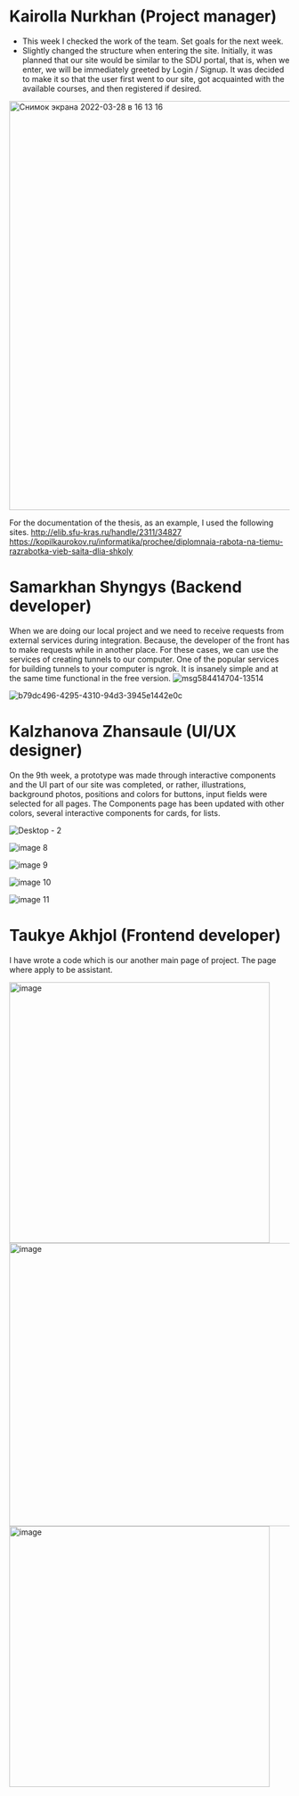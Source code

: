 # Kairolla Nurkhan (Project manager)
* This week I checked the work of the team. Set goals for the next week.
* Slightly changed the structure when entering the site. Initially, it was planned that our site would be similar to the SDU portal, that is, when we enter, we will be immediately greeted by Login / Signup. It was decided to make it so that the user first went to our site, got acquainted with the available courses, and then registered if desired.

<img width="734" alt="Снимок экрана 2022-03-28 в 16 13 16" src="https://user-images.githubusercontent.com/49468283/160376939-84d8a3d1-899d-4f33-8b82-a1b3e5bcedcb.png">

For the documentation of the thesis, as an example, I used the following sites.
http://elib.sfu-kras.ru/handle/2311/34827
https://kopilkaurokov.ru/informatika/prochee/diplomnaia-rabota-na-tiemu-razrabotka-vieb-saita-dlia-shkoly

# Samarkhan Shyngys (Backend developer)
When we are doing our local project and we need to receive requests from external services during integration.
Because, the developer of the front has to make requests while in another place.
For these cases, we can use the services of creating tunnels to our computer. One of the popular services for building tunnels to your computer is ngrok. It is insanely simple and at the same time functional in the free version.
![msg584414704-13514](https://user-images.githubusercontent.com/49468283/160339067-43def456-935c-443c-b39a-9399596d72b3.jpg)

![b79dc496-4295-4310-94d3-3945e1442e0c](https://user-images.githubusercontent.com/49468283/160339105-fb6ff998-c1a1-46a6-9eac-809a84af8bd9.jpeg)

# Kalzhanova Zhansaule (UI/UX designer)
On the 9th week, a prototype was made through interactive components and the UI part of our site was completed, or rather, illustrations, background photos, positions and colors for buttons, input fields were selected for all pages. The Components page has been updated with other colors, several interactive components for cards, for lists.

![Desktop - 2](https://user-images.githubusercontent.com/49468283/160377086-0294dd11-39cd-4c5c-8520-b96ffe13c018.jpg)

![image 8](https://user-images.githubusercontent.com/49468283/160377274-e18fda3e-57c0-448e-baa3-7e3449cf1ed7.png)

![image 9](https://user-images.githubusercontent.com/49468283/160377301-228b2e09-cfb4-4abd-bed5-903807e32999.png)

![image 10](https://user-images.githubusercontent.com/49468283/160377333-0ef72212-012d-4f75-9221-a360d08076dd.png)

![image 11](https://user-images.githubusercontent.com/49468283/160377382-f92dd8df-c355-4578-b065-0dc82bcfd2c6.png)

# Taukye Akhjol (Frontend developer)
I have wrote a code which is our another main page of project. The page where apply to be assistant. 

<img width="468" alt="image" src="https://user-images.githubusercontent.com/49468283/160369029-f56dfc10-70cc-49c3-9ec6-04db08cca07f.png">
 
 <img width="508" alt="image" src="https://user-images.githubusercontent.com/49468283/160369058-49000c4c-eecc-43ec-8ddd-e9ec9e8a02a7.png">

<img width="468" alt="image" src="https://user-images.githubusercontent.com/49468283/160369081-0bd3a863-d39c-4379-b7bf-bdac49f91c8a.png">

